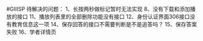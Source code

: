 #GIIISP
待解决的问题：
1、长按两秒做标记暂时无法实现
8、没有下载和添加播放的接口
11、播放列表里的全部删除功能没有接口
12、身份认证界面306接口没有教育信息这一项
14、保存回答的接口不需要判断是不是追答吗？
15、保存答案失败
16、学者详情页